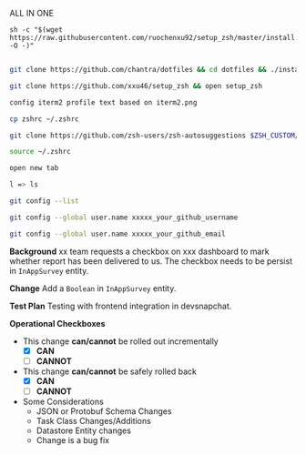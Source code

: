 ALL IN ONE
```
sh -c "$(wget https://raw.githubusercontent.com/ruochenxu92/setup_zsh/master/install.sh -O -)"
```


```sh

git clone https://github.com/chantra/dotfiles && cd dotfiles && ./install.sh

git clone https://github.com/xxu46/setup_zsh && open setup_zsh 

config iterm2 profile text based on iterm2.png

cp zshrc ~/.zshrc

git clone https://github.com/zsh-users/zsh-autosuggestions $ZSH_CUSTOM/plugins/zsh-autosuggestions

source ~/.zshrc

open new tab 

l => ls

git config --list

git config --global user.name xxxxx_your_github_username

git config --global user.name xxxxx_your_github_email

```


**Background**
xx team requests a checkbox on xxx dashboard to mark whether report has been delivered to us. The checkbox needs to be persist in `InAppSurvey` entity.

**Change**
Add a `Boolean` in `InAppSurvey` entity.

**Test Plan**
Testing with frontend integration in devsnapchat.

**Operational Checkboxes**
- This change **can/cannot** be rolled out incrementally
   - [x] **CAN** 
   - [ ] **CANNOT**
- This change **can/cannot** be safely rolled back
   - [x] **CAN** 
   - [ ] **CANNOT**
 - Some Considerations
    - JSON or Protobuf Schema Changes
    - Task Class Changes/Additions
    - Datastore Entity changes 
    - Change is a bug fix
